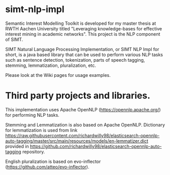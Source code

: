 # simt-nlp-impl
Semantic Interest Modelling Toolkit is developed for my master thesis at RWTH Aachen University titled "Leveraging knowledge-bases for effective interest mining in academic networks". 
This project is the NLP component of SIMT.

SIMT Natural Language Processing Implementation, or SIMT NLP Impl for short, is a java based library that can be used to perform 
various NLP tasks such as sentence detection, tokenization, parts of speech tagging, stemming, lemmatization, pluralization, etc. 

Please look at the Wiki pages for usage examples.

# Third party projects and libraries.
This implementation uses Apache OpenNLP (https://opennlp.apache.org/) for performing NLP tasks.

Stemming and Lemmatization is also based on Apache OpenNLP. Dictionary for lemmatization is used from link https://raw.githubusercontent.com/richardwilly98/elasticsearch-opennlp-auto-tagging/master/src/main/resources/models/en-lemmatizer.dict 
provided in https://github.com/richardwilly98/elasticsearch-opennlp-auto-tagging repository.

English pluralization is based on evo-inflector (https://github.com/atteo/evo-inflector).
